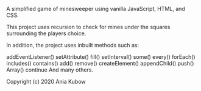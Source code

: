 A simplified game of minesweeper using vanilla JavaScript, HTML, and CSS.

This project uses recursion to check for mines under the squares surrounding the players choice.

In addition, the project uses inbuilt methods such as:

addEventListener()
setAttribute()
fill()
setInterval()
some()
every()
forEach()
includes()
contains()
add()
remove()
createElement()
appendChild()
push()
Array()
continue
And many others.

Copyright (c) 2020 Ania Kubow
